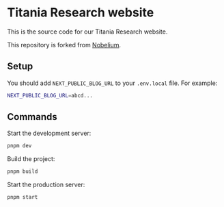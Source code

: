 # Titania Research website

This is the source code for our Titania Research website.

This repository is forked from [Nobelium](https://github.com/craigary/nobelium).

## Setup

You should add `NEXT_PUBLIC_BLOG_URL` to your `.env.local` file. For example:

```bash
NEXT_PUBLIC_BLOG_URL=abcd...
```

## Commands

Start the development server:

```bash
pnpm dev
```

Build the project:

```bash
pnpm build
```

Start the production server:

```bash
pnpm start
```
